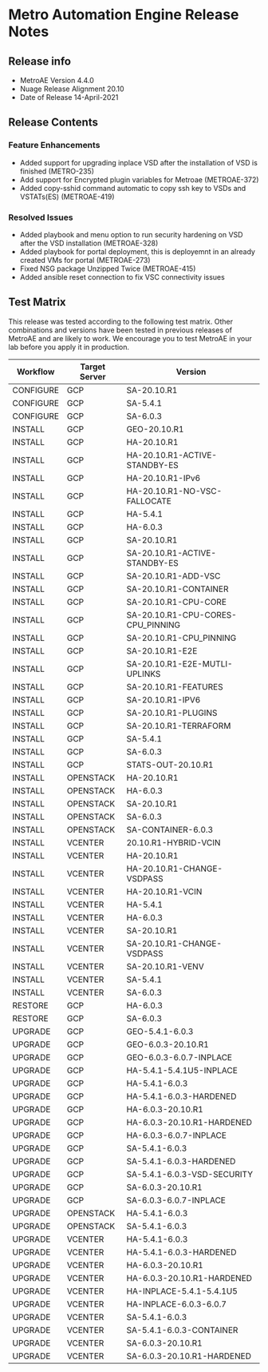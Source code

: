 # Metro Automation Engine Release Notes

## Release info

* MetroAE Version 4.4.0
* Nuage Release Alignment 20.10
* Date of Release 14-April-2021

## Release Contents

### Feature Enhancements
* Added support for upgrading inplace VSD after the installation of VSD is finished (METRO-235)
* Add support for Encrypted plugin variables for Metroae (METROAE-372)
* Added copy-sshid command automatic to copy ssh key to VSDs and VSTATs(ES) (METROAE-419)

### Resolved Issues
* Added playbook and menu option to run security hardening on VSD after the VSD installation (METROAE-328)
* Added playbook for portal deployment, this is deployemnt in an already created VMs for portal (METROAE-273)
* Fixed NSG package Unzipped Twice (METROAE-415)
* Added ansible reset connection to fix VSC connectivity issues

## Test Matrix

This release was tested according to the following test matrix. Other combinations and versions have been tested in previous releases of MetroAE and are likely to work. We encourage you to test MetroAE in your lab before you apply it in production.

Workflow   | Target Server   | Version
---------- | --------------- | --------------------
CONFIGURE  | GCP             | SA-20.10.R1         
CONFIGURE  | GCP             | SA-5.4.1            
CONFIGURE  | GCP             | SA-6.0.3            
INSTALL    | GCP             | GEO-20.10.R1        
INSTALL    | GCP             | HA-20.10.R1         
INSTALL    | GCP             | HA-20.10.R1-ACTIVE-STANDBY-ES
INSTALL    | GCP             | HA-20.10.R1-IPv6    
INSTALL    | GCP             | HA-20.10.R1-NO-VSC-FALLOCATE
INSTALL    | GCP             | HA-5.4.1            
INSTALL    | GCP             | HA-6.0.3            
INSTALL    | GCP             | SA-20.10.R1         
INSTALL    | GCP             | SA-20.10.R1-ACTIVE-STANDBY-ES
INSTALL    | GCP             | SA-20.10.R1-ADD-VSC
INSTALL    | GCP             | SA-20.10.R1-CONTAINER
INSTALL    | GCP             | SA-20.10.R1-CPU-CORE
INSTALL    | GCP             | SA-20.10.R1-CPU-CORES-CPU_PINNING
INSTALL    | GCP             | SA-20.10.R1-CPU_PINNING
INSTALL    | GCP             | SA-20.10.R1-E2E     
INSTALL    | GCP             | SA-20.10.R1-E2E-MUTLI-UPLINKS
INSTALL    | GCP             | SA-20.10.R1-FEATURES
INSTALL    | GCP             | SA-20.10.R1-IPV6    
INSTALL    | GCP             | SA-20.10.R1-PLUGINS
INSTALL    | GCP             | SA-20.10.R1-TERRAFORM
INSTALL    | GCP             | SA-5.4.1            
INSTALL    | GCP             | SA-6.0.3            
INSTALL    | GCP             | STATS-OUT-20.10.R1  
INSTALL    | OPENSTACK       | HA-20.10.R1         
INSTALL    | OPENSTACK       | HA-6.0.3            
INSTALL    | OPENSTACK       | SA-20.10.R1         
INSTALL    | OPENSTACK       | SA-6.0.3            
INSTALL    | OPENSTACK       | SA-CONTAINER-6.0.3  
INSTALL    | VCENTER         | 20.10.R1-HYBRID-VCIN
INSTALL    | VCENTER         | HA-20.10.R1         
INSTALL    | VCENTER         | HA-20.10.R1-CHANGE-VSDPASS
INSTALL    | VCENTER         | HA-20.10.R1-VCIN    
INSTALL    | VCENTER         | HA-5.4.1            
INSTALL    | VCENTER         | HA-6.0.3            
INSTALL    | VCENTER         | SA-20.10.R1         
INSTALL    | VCENTER         | SA-20.10.R1-CHANGE-VSDPASS
INSTALL    | VCENTER         | SA-20.10.R1-VENV    
INSTALL    | VCENTER         | SA-5.4.1            
INSTALL    | VCENTER         | SA-6.0.3            
RESTORE    | GCP             | HA-6.0.3            
RESTORE    | GCP             | SA-6.0.3            
UPGRADE    | GCP             | GEO-5.4.1-6.0.3     
UPGRADE    | GCP             | GEO-6.0.3-20.10.R1  
UPGRADE    | GCP             | GEO-6.0.3-6.0.7-INPLACE
UPGRADE    | GCP             | HA-5.4.1-5.4.1U5-INPLACE
UPGRADE    | GCP             | HA-5.4.1-6.0.3      
UPGRADE    | GCP             | HA-5.4.1-6.0.3-HARDENED
UPGRADE    | GCP             | HA-6.0.3-20.10.R1   
UPGRADE    | GCP             | HA-6.0.3-20.10.R1-HARDENED
UPGRADE    | GCP             | HA-6.0.3-6.0.7-INPLACE
UPGRADE    | GCP             | SA-5.4.1-6.0.3      
UPGRADE    | GCP             | SA-5.4.1-6.0.3-HARDENED
UPGRADE    | GCP             | SA-5.4.1-6.0.3-VSD-SECURITY
UPGRADE    | GCP             | SA-6.0.3-20.10.R1   
UPGRADE    | GCP             | SA-6.0.3-6.0.7-INPLACE
UPGRADE    | OPENSTACK       | HA-5.4.1-6.0.3      
UPGRADE    | OPENSTACK       | SA-5.4.1-6.0.3      
UPGRADE    | VCENTER         | HA-5.4.1-6.0.3      
UPGRADE    | VCENTER         | HA-5.4.1-6.0.3-HARDENED
UPGRADE    | VCENTER         | HA-6.0.3-20.10.R1   
UPGRADE    | VCENTER         | HA-6.0.3-20.10.R1-HARDENED
UPGRADE    | VCENTER         | HA-INPLACE-5.4.1-5.4.1U5
UPGRADE    | VCENTER         | HA-INPLACE-6.0.3-6.0.7
UPGRADE    | VCENTER         | SA-5.4.1-6.0.3      
UPGRADE    | VCENTER         | SA-5.4.1-6.0.3-CONTAINER
UPGRADE    | VCENTER         | SA-6.0.3-20.10.R1   
UPGRADE    | VCENTER         | SA-6.0.3-20.10.R1-HARDENED
